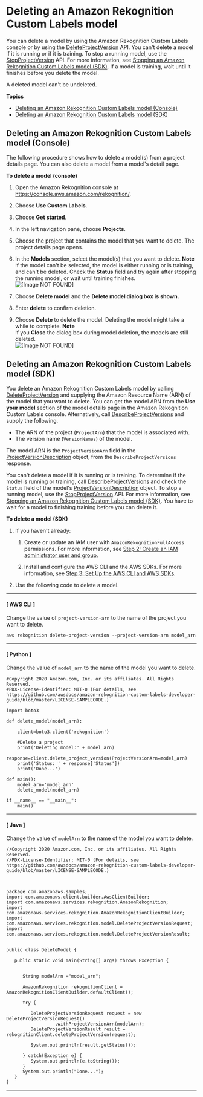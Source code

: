 # Deleting an Amazon Rekognition Custom Labels model<a name="tm-delete"></a>

You can delete a model by using the Amazon Rekognition Custom Labels console or by using the [DeleteProjectVersion](https://docs.aws.amazon.com/rekognition/latest/dg/API_DeleteProjectVersion) API\. You can't delete a model if it is running or if it is training\. To stop a running model, use the [StopProjectVersion](https://docs.aws.amazon.com/rekognition/latest/dg/API_StopProjectVersion) API\. For more information, see [Stopping an Amazon Rekognition Custom Labels model \(SDK\)](stop-running-model.md#rm-stop-model-sdk)\. If a model is training, wait until it finishes before you delete the model\.

A deleted model can't be undeleted\.

**Topics**
+ [Deleting an Amazon Rekognition Custom Labels model \(Console\)](#tm-delete-console)
+ [Deleting an Amazon Rekognition Custom Labels model \(SDK\)](#tm-delete-sdk)

## Deleting an Amazon Rekognition Custom Labels model \(Console\)<a name="tm-delete-console"></a>

The following procedure shows how to delete a model\(s\) from a project details page\. You can also delete a model from a model's detail page\.  

**To delete a model \(console\)**

1. Open the Amazon Rekognition console at [https://console\.aws\.amazon\.com/rekognition/](https://console.aws.amazon.com/rekognition/)\.

1. Choose **Use Custom Labels**\.

1. Choose **Get started**\. 

1. In the left navigation pane, choose **Projects**\.

1. Choose the project that contains the model that you want to delete\. The project details page opens\.

1. In the **Models** section, select the model\(s\) that you want to delete\.
**Note**  
If the model can't be selected, the model is either running or is training, and can't be deleted\. Check the **Status** field and try again after stopping the running model, or wait until training finishes\.   
![\[Image NOT FOUND\]](http://docs.aws.amazon.com/rekognition/latest/customlabels-dg/images/delete-model-project-page.png)

1. Choose **Delete model** and the **Delete model dialog box is shown\.**

1. Enter **delete** to confirm deletion\. 

1. Choose **Delete** to delete the model\. Deleting the model might take a while to complete\.
**Note**  
If you **Close** the dialog box during model deletion, the models are still deleted\.  
![\[Image NOT FOUND\]](http://docs.aws.amazon.com/rekognition/latest/customlabels-dg/images/delete-model.png)

## Deleting an Amazon Rekognition Custom Labels model \(SDK\)<a name="tm-delete-sdk"></a>

You delete an Amazon Rekognition Custom Labels model by calling [DeleteProjectVersion](https://docs.aws.amazon.com/rekognition/latest/dg/API_DeleteProjectVersion) and supplying the Amazon Resource Name \(ARN\) of the model that you want to delete\. You can get the model ARN from the **Use your model** section of the model details page in the Amazon Rekognition Custom Labels console\. Alternatively, call [DescribeProjectVersions](https://docs.aws.amazon.com/rekognition/latest/dg/API_DescribeProjectVersions) and supply the following\.
+ The ARN of the project \(`ProjectArn`\) that the model is associated with\.
+ The version name \(`VersionNames`\) of the model\. 

The model ARN is the `ProjectVersionArn` field in the [ProjectVersionDescription](https://docs.aws.amazon.com/rekognition/latest/dg/API_ProjectVersionDescription) object, from the `DescribeProjectVersions` response\.

You can't delete a model if it is running or is training\. To determine if the model is running or training, call [DescribeProjectVersions](https://docs.aws.amazon.com/rekognition/latest/dg/API_DescribeProjectVersions) and check the `Status` field of the model's [ProjectVersionDescription](https://docs.aws.amazon.com/rekognition/latest/dg/API_ProjectVersionDescription) object\. To stop a running model, use the [StopProjectVersion](https://docs.aws.amazon.com/rekognition/latest/dg/API_StopProjectVersion) API\. For more information, see [Stopping an Amazon Rekognition Custom Labels model \(SDK\)](stop-running-model.md#rm-stop-model-sdk)\. You have to wait for a model to finishing training before you can delete it\. 

**To delete a model \(SDK\)**

1. If you haven't already:

   1. Create or update an IAM user with `AmazonRekognitionFullAccess` permissions\. For more information, see [Step 2: Create an IAM administrator user and group](su-account-user.md)\.

   1. Install and configure the AWS CLI and the AWS SDKs\. For more information, see [Step 3: Set Up the AWS CLI and AWS SDKs](su-awscli-sdk.md)\.

1. Use the following code to delete a model\. 

------
#### [ AWS CLI ]

   Change the value of `project-version-arn` to the name of the project you want to delete\.

   ```
   aws rekognition delete-project-version --project-version-arn model_arn 
   ```

------
#### [ Python ]

   Change the value of `model_arn` to the name of the model you want to delete\.

   ```
   #Copyright 2020 Amazon.com, Inc. or its affiliates. All Rights Reserved.
   #PDX-License-Identifier: MIT-0 (For details, see https://github.com/awsdocs/amazon-rekognition-custom-labels-developer-guide/blob/master/LICENSE-SAMPLECODE.)
   
   import boto3
   
   def delete_model(model_arn):
   
       client=boto3.client('rekognition')
   
       #Delete a project
       print('Deleting model:' + model_arn)
       response=client.delete_project_version(ProjectVersionArn=model_arn)
       print('Status: ' + response['Status'])
       print('Done...')
       
   def main():
       model_arn='model_arn'
       delete_model(model_arn)
   
   if __name__ == "__main__":
       main()
   ```

------
#### [ Java ]

   Change the value of `modelArn` to the name of the model you want to delete\.

   ```
   //Copyright 2020 Amazon.com, Inc. or its affiliates. All Rights Reserved.
   //PDX-License-Identifier: MIT-0 (For details, see https://github.com/awsdocs/amazon-rekognition-custom-labels-developer-guide/blob/master/LICENSE-SAMPLECODE.)
   
   
   
   package com.amazonaws.samples;
   import com.amazonaws.client.builder.AwsClientBuilder;
   import com.amazonaws.services.rekognition.AmazonRekognition;
   import com.amazonaws.services.rekognition.AmazonRekognitionClientBuilder;
   import com.amazonaws.services.rekognition.model.DeleteProjectVersionRequest;
   import com.amazonaws.services.rekognition.model.DeleteProjectVersionResult;
   
   
   public class DeleteModel {
   
      public static void main(String[] args) throws Exception {
   
   
         String modelArn ="model_arn";
   
         AmazonRekognition rekognitionClient = AmazonRekognitionClientBuilder.defaultClient();
         
         try {
             
            DeleteProjectVersionRequest request = new DeleteProjectVersionRequest()
                     .withProjectVersionArn(modelArn); 
            DeleteProjectVersionResult result = rekognitionClient.deleteProjectVersion(request);
     
            System.out.println(result.getStatus());
   
         } catch(Exception e) {
            System.out.println(e.toString());
         }
         System.out.println("Done...");
      }
   }
   ```

------